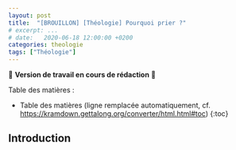 ```yaml
---
layout: post
title:  "[BROUILLON] [Théologie] Pourquoi prier ?"
# excerpt: ...
# date:   2020-06-18 12:00:00 +0200
categories: theologie
tags: ["Théologie"]
---
```


🚧 **Version de travail en cours de rédaction** 🚧

Table des matières :

* Table des matières (ligne remplacée automatiquement, cf. <https://kramdown.gettalong.org/converter/html.html#toc>)
{:toc}

## Introduction
